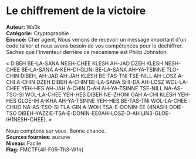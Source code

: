 # Le chiffrement de la victoire

**Auteur:** Wa0k  
**Catégorie:** Cryptographie  
**Enoncé:** Cher agent,
Nous venons de recevoir un message important d'un code talker et nous avons besoin de vos compétences pour le déchiffrer. Sachez que l'inventeur derrière ce mécanisme est Philip Johnston.

« DIBEH BE-LA-SANA NESH-CHEE KLESH AH-JAD DZEH KLESH NESH-CHEE BE-LA-SANA A-KEH-DI-GLINI BE-LA-SANA AH-YA-TSINNE TLO-CHIN DIBEH, AH-JAD AH-JAH KLESH BE-TAS-TNI TSE-NILL AH-LOSZ A-CHI A-CHIN DZEH DIBEH A-CHIN'BE-LA-SANA SHI-DA AH-LOSZ WOL-LA-CHEE YEH-HES AH-JAH A-CHIN D-AH AH-YA-TSINNE TSE-NILL NA-AS-TSO-SI WOL-LA-CHEE YEH-HES DIBEH NE-ZHONI GAH A-CHI KLESH YEH-HES GLOE-IH A-KHA AH-YA-TSINNE YEH-HES BE-TAS-TNI WOL-LA-CHEE : CHUO NA-AS-TSO-SI TLA-GIN A-WOH TSA-E-DONIN-EE {4NASH-DOIE-TSO DIBEH-YAZZIE-TSA-E-DONIN-EE0AH-LOSZ-D-AH LIN3-GLOE-IH1NESH-CHEE}. »

Nous comptons sur vous.
Bonne chance.   
**Sources fournies:** aucune  
**Niveau:** Facile  
**Flag:** FMCTF{4ll-F0R-Th3-W1n}